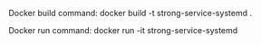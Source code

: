 Docker build command:
docker build -t strong-service-systemd .

Docker run command:
docker run -it strong-service-systemd
